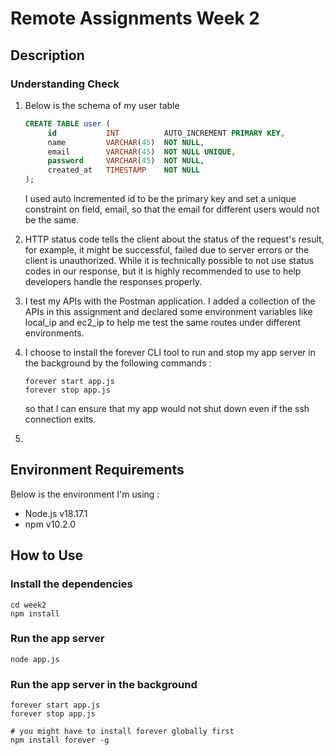 # Remote Assignments Week 2
## Description

### Understanding Check
1. Below is the schema of my user table
   
   ```sql
   CREATE TABLE user (
        id           INT          AUTO_INCREMENT PRIMARY KEY,
        name         VARCHAR(45)  NOT NULL,
        email        VARCHAR(45)  NOT NULL UNIQUE,
        password     VARCHAR(45)  NOT NULL,
        created_at   TIMESTAMP    NOT NULL
   );
   ```
    I used auto incremented id to be the primary key and set a unique constraint on field, email, so that the email for different users would not be the same.

2. HTTP status code tells the client about the status of the request's result, for example, it might be successful, failed due to server errors or the client is unauthorized. While it is technically possible to not use status codes in our response, but it is highly recommended to use to help developers handle the responses properly.
   
3.  I test my APIs with the Postman application. I added a collection of the APIs in this assignment and declared some environment variables like local_ip and ec2_ip to help me test the same routes under different environments.

4.  I choose to install the forever CLI tool to run and stop my app server in the background by the following commands :
    ```
    forever start app.js
    forever stop app.js
    ```
    so that I can ensure that my app would not shut down even if the ssh connection exits.

5. 

## Environment Requirements
Below is the environment I'm using : 
- Node.js v18.17.1
- npm v10.2.0

## How to Use
### Install the dependencies
```
cd week2
npm install
```
### Run the app server
```
node app.js
```
### Run the app server in the background
```
forever start app.js
forever stop app.js

# you might have to install forever globally first
npm install forever -g
```
